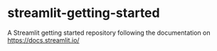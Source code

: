 # streamlit-getting-started
A Streamlit getting started repository following the documentation on https://docs.streamlit.io/

